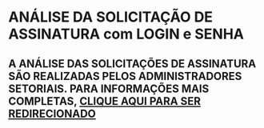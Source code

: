 # ANÁLISE DA SOLICITAÇÃO DE ASSINATURA com LOGIN e SENHA

##  A ANÁLISE DAS SOLICITAÇÕES DE ASSINATURA SÃO REALIZADAS PELOS ADMINISTRADORES SETORIAIS. PARA INFORMAÇÕES MAIS COMPLETAS, [CLIQUE AQUI PARA SER REDIRECIONADO](https://segov.gitbook.io/sigcon-concedentes/administracao-de-usuarios/analise-solicitacao-assinatura-login-senha%20)



